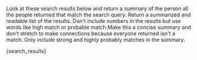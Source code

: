 Look at these search results below and return a summary of the person all the people returned that match the search query. Return a summarized and readable list of the results.  Don't include numbers in the results but use words like high match or probable match.Make this a concise summary and don't stretch to make connections because everyone returned isn't a match.  Only include strong and highly probably matches in the summary. 

{search_results}